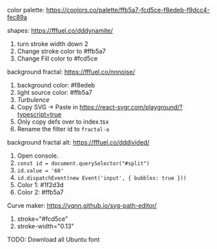 color palette: https://coolors.co/palette/ffb5a7-fcd5ce-f8edeb-f9dcc4-fec89a

shapes: https://fffuel.co/dddynamite/
  1. turn stroke width down 2
  2. Change stroke color to #ffb5a7
  3. Change Fill color to #fcd5ce

background fractal: https://fffuel.co/nnnoise/
  1. background color: #f8edeb
  2. light source color: #ffb5a7
  3. *Turbulence*
  4. Copy SVG -> Paste in https://react-svgr.com/playground/?typescript=true
  5. Only copy defs over to index.tsx
  6. Rename the filter id to `fractal-a`

background fractal alt: https://fffuel.co/dddivided/
  1. Open console.
  2. `const id = document.querySelector("#split")`
  3. `id.value = '60'`
  4. `id.dispatchEvent(new Event('input', { bubbles: true }))`
  5. Color 1: #1f2d3d
  6. Color 2: #ffb5a7

Curve maker: https://yqnn.github.io/svg-path-editor/
  1. stroke="#fcd5ce"
  2. stroke-width="0.13"

TODO: Download all Ubuntu font